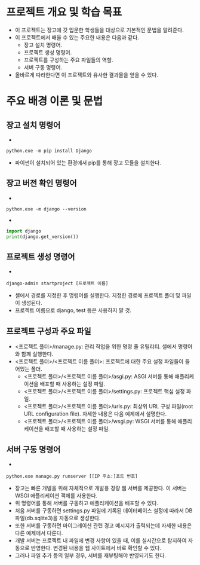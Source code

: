# 프로젝트 개요 및 학습 목표
- 이 프로젝트는 장고에 갓 입문한 학생들을 대상으로 기본적인 문법을 알려준다.
- 이 프로젝트에서 배울 수 있는 주요한 내용은 다음과 같다.
  - 장고 설치 명령어.
  - 프로젝트 생성 명령어.
  - 프로젝트를 구성하는 주요 파일들의 역할.
  - 서버 구동 명령어.
- 올바르게 따라한다면 이 프로젝트와 유사한 결과물을 얻을 수 있다.


# 주요 배경 이론 및 문법

## 장고 설치 명령어
- 
```shell
python.exe -m pip install Django
```
- 파이썬이 설치되어 있는 환경에서 pip를 통해 장고 모듈을 설치한다.

## 장고 버전 확인 명령어
- 
```shell
python.exe -m django --version
```
- 
```python
import django
print(django.get_version())
```

## 프로젝트 생성 명령어
- 
```shell
django-admin startproject [프로젝트 이름]
```
- 셸에서 경로를 지정한 후 명령어를 실행한다. 지정한 경로에 프로젝트 폴더 및 파일이 생성된다.
- 프로젝트 이름으로 django, test 등은 사용하지 말 것.

## 프로젝트 구성과 주요 파일
- <프로젝트 폴더>/manage.py: 관리 작업을 위한 명령 줄 유틸리티. 셸에서 명령어와 함께 실행한다.
- <프로젝트 폴더>/<프로젝트 이름 폴더>: 프로젝트에 대한 주요 설정 파일들이 들어있는 폴더.
  - <프로젝트 폴더>/<프로젝트 이름 폴더>/asgi.py: ASGI 서버를 통해 애플리케이션을 배포할 때 사용하는 설정 파일.
  - <프로젝트 폴더>/<프로젝트 이름 폴더>/settings.py: 프로젝트 핵심 설정 파일.
  - <프로젝트 폴더>/<프로젝트 이름 폴더>/urls.py: 최상위 URL 구성 파일(root URL configuration file). 자세한 내용은 다음 예제에서 설명한다.
  - <프로젝트 폴더>/<프로젝트 이름 폴더>/wsgi.py: WSGI 서버를 통해 애플리케이션을 배포할 때 사용하는 설정 파일.

## 서버 구동 명령어
- 
```shell
python.exe manage.py runserver [[IP 주소:]포트 번호]
```
- 장고는 빠른 개발을 위해 자체적으로 개발용 경량 웹 서버를 제공한다. 이 서버는 WSGI 애플리케이션 객체를 사용한다.
- 위 명령어를 통해 서버를 구동하고 애플리케이션을 배포할 수 있다.
- 처음 서버를 구동하면 settings.py 파일에 기록된 데이터베이스 설정에 따라서 DB 파일(db.sqlite3)을 자동으로 생성한다.
- 또한 서버를 구동하면 마이그레이션 관련 경고 메시지가 출력되는데 자세한 내용은 다른 예제에서 다룬다.
- 개발 서버는 프로젝트 내 파일에 변경 사항이 있을 때, 이를 실시간으로 탐지하여 자동으로 반영한다. 변경된 내용을 웹 사이트에서 바로 확인할 수 있다.
- 그러나 파일 추가 등의 일부 경우, 서버를 재부팅해야 반영되기도 한다.
